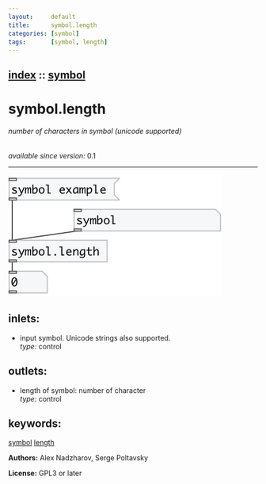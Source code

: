 ```yaml
---
layout:     default
title:      symbol.length
categories: [symbol]
tags:       [symbol, length]
---
```

[index](index.html) :: [symbol](category_symbol.html)
---

# symbol.length

###### number of characters in symbol (unicode supported)

*available since version:* 0.1

---




[![example](../examples/img/symbol.length.jpg)](../examples/pd/symbol.length.pd)









## inlets:

* input symbol. Unicode strings also supported.<br>
_type:_ control



## outlets:

* length of symbol: number of character<br>
_type:_ control



## keywords:

[symbol](keywords/symbol.html)
[length](keywords/length.html)






**Authors:** Alex Nadzharov, Serge Poltavsky




**License:** GPL3 or later





